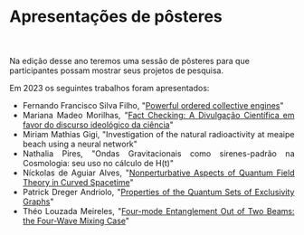 # Apresentações de pôsteres <br><br>

Na edição desse ano teremos uma sessão de pôsteres para que participantes possam mostrar seus projetos de pesquisa.

Em 2023 os seguintes trabalhos foram apresentados:

<div style="text-align: justify">
 <ul>
   <li> Fernando Francisco Silva Filho, "<a href="https://drive.google.com/file/d/1LFWa1gsWD2hXvlJ98xAM0pVV16S9WRUP/view?usp=sharing">Powerful ordered collective engines</a>"</li>
   <li> Mariana Madeo Morilhas, "<a href="https://drive.google.com/file/d/1n261DgmHVKodfKK94d8BiF3kQIpI0FTE/view?usp=sharing">Fact Checking: A Divulgação Científica em favor do discurso ideológico da ciência</a>" </li>
   <li> Miriam Mathias Gigi, "Investigation of the natural radioactivity at meaipe beach using a neural network" </li>
  <li> Nathalia Pires, "Ondas Gravitacionais como sirenes-padrão na Cosmologia: seu uso no cálculo de H(t)" </li>
  <li> Níckolas de Aguiar Alves, "<a href="https://drive.google.com/file/d/1vukKAkR3DMIRedh43b5kLoD9DW3E8Jl7/view?usp=sharing">Nonperturbative Aspects of Quantum Field Theory in Curved Spacetime</a>" </li>
  <li> Patrick Dreger Andriolo, "<a href="https://drive.google.com/file/d/1KWDbu8p2WOeE5psWhqxhovCiH-iJDBOZ/view?usp=sharing">Properties of the Quantum Sets of Exclusivity Graphs</a>" </li>
  <li> Théo Louzada Meireles, "<a href="https://drive.google.com/file/d/1rdHRjdJKbYfd32vT7zVCtWh9m9M2C7eh/view?usp=sharing">Four-mode Entanglement Out of Two Beams: the Four-Wave Mixing Case</a>" </li>
 </ul>
</div>
